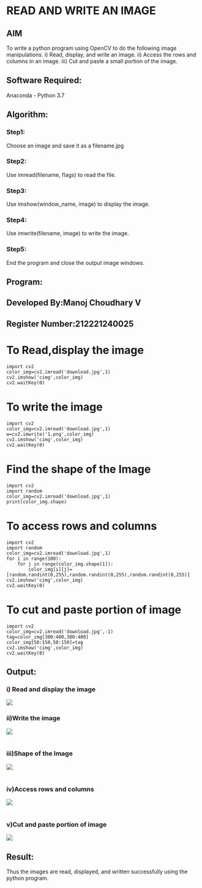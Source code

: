 # READ AND WRITE AN IMAGE
## AIM
To write a python program using OpenCV to do the following image manipulations.
i) Read, display, and write an image.
ii) Access the rows and columns in an image.
iii) Cut and paste a small portion of the image.

## Software Required:
Anaconda - Python 3.7
## Algorithm:
### Step1:
Choose an image and save it as a filename.jpg
### Step2:
Use imread(filename, flags) to read the file.
### Step3:
Use imshow(window_name, image) to display the image.
### Step4:
Use imwrite(filename, image) to write the image.
### Step5:
End the program and close the output image windows.
## Program:

## Developed By:Manoj Choudhary V
## Register Number:212221240025
# To Read,display the image
```
import cv2
color_img=cv2.imread('download.jpg',1)
cv2.imshow('cimg',color_img)
cv2.waitKey(0)
```

# To write the image
```
import cv2
color_img=cv2.imread('download.jpg',1)
w=cv2.imwrite('1.png',color_img)
cv2.imshow('cimg',color_img)
cv2.waitKey(0)
```
# Find the shape of the Image
```
import cv2
import random
color_img=cv2.imread('download.jpg',1)
print(color_img.shape)
```
# To access rows and columns
```
import cv2
import random
color_img=cv2.imread('download.jpg',1)
for i in range(100):
    for j in range(color_img.shape[1]):
        color_img[i][j]=[random.randint(0,255),random.randint(0,255),random.randint(0,255)]
cv2.imshow('cimg',color_img)
cv2.waitKey(0)
```
# To cut and paste portion of image
```
import cv2
color_img=cv2.imread('download.jpg',-1)
tag=color_img[300:400,300:400]
color_img[50:150,50:150]=tag
cv2.imshow('cimg',color_img)
cv2.waitKey(0)
```
## Output:

### i) Read and display the image
![](1.PNG)
### ii)Write the image
![](2.PNG)
<br>
<br>

### iii)Shape of the Image
![](3.PNG)
<br>
<br>

### iv)Access rows and columns
![](4.png)
<br>
<br>

### v)Cut and paste portion of image

![](5.PNG)

## Result:
Thus the images are read, displayed, and written successfully using the python program.


